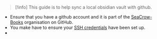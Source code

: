 > [!info] 
> This guide is to help sync a local obsidian vault with github. 
> 

- Ensure that you have a github account and it is part of the [SeaCrow-Books](https://github.com/SeaCrow-Books) organisation on GitHub. 
- You make have to ensure your [SSH credentials](https://docs.github.com/en/authentication/connecting-to-github-with-ssh) have been set up. 
- 